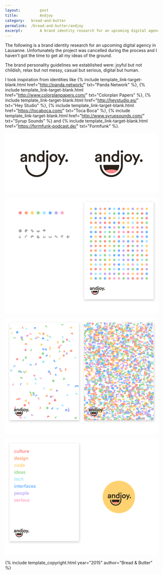 ```yaml
---
layout: 		post
title: 			Andjoy
category: 	bread-and-butter
permalink: 	/bread-and-butter/andjoy
excerpt:		A brand identity research for an upcoming digital agency in Lausanne. 
---
```


The following is a brand identity research for an upcoming digital agency in Lausanne. Unfortunately the project was cancelled during the process and I haven’t got the time to get all my ideas of the ground.

The brand personality guidelines we established were: joyful but not childish, relax but not messy, casual but serious, digital but human.

I took inspiration from identities like {% include template_link-target-blank.html href="http://panda.network/" txt="Panda&nbsp;Network" %}, {% include template_link-target-blank.html href="http://www.colorplanpapers.com/" txt="Colorplan&nbsp;Papers" %}, {% include template_link-target-blank.html href="http://heystudio.es/" txt="Hey&nbsp;Studio" %}, {% include template_link-target-blank.html href="https://tocaboca.com/" txt="Toca&nbsp;Boca" %}, {% include template_link-target-blank.html href="http://www.syrupsounds.com/" txt="Syrup&nbsp;Sounds" %} and {% include template_link-target-blank.html href="https://formfunk-podcast.de/" txt="Formfunk" %}.

![Images of the Anjoy logo with and without smile variation](/images/bread-and-butter/andjoy/Portfolio_BB_Andjoy_1.0_02.png "Andjoy logo variations")

![A brand color chart and a poster composed by plenty of colored dots](/images/bread-and-butter/andjoy/Portfolio_BB_Andjoy_1.0_03.png "Andjoy branding colors research")

![Two posters composed with various confetti shapes and colors](/images/bread-and-butter/andjoy/Portfolio_BB_Andjoy_1.0_04.png "Andjoy confetti concept research")

![A poster with multicolored words and the Andjoy logo in a yellow circle](/images/bread-and-butter/andjoy/Portfolio_BB_Andjoy_1.0_05.png "Andjoy brand personality research")

{% include template_copyright.html year="2015" author="Bread & Butter" %}